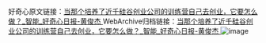 好奇心原文链接：[当那个培养了近千硅谷创业公司的训练营自己去创业，它要怎么做？_智能_好奇心日报-黄俊杰 ](https://www.qdaily.com/articles/9959.html)
WebArchive归档链接：[当那个培养了近千硅谷创业公司的训练营自己去创业，它要怎么做？_智能_好奇心日报-黄俊杰 ](https://web.archive.org/web/https://www.qdaily.com/articles/9959.html)
![image](http://ww3.sinaimg.cn/large/007d5XDply1g3vhe9uftjj30vy0i944u)